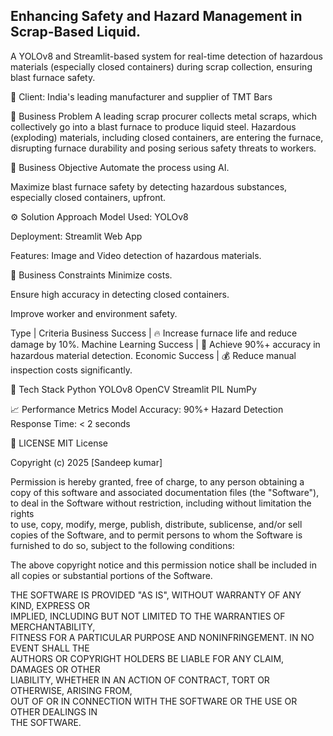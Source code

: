 ## Enhancing Safety and Hazard Management in Scrap-Based Liquid.
A YOLOv8 and Streamlit-based system for real-time detection of hazardous materials (especially closed containers) during scrap collection, ensuring blast furnace safety.

🚀 Client: India's leading manufacturer and supplier of TMT Bars


📌 Business Problem
A leading scrap procurer collects metal scraps, which collectively go into a blast furnace to produce liquid steel.
Hazardous (exploding) materials, including closed containers, are entering the furnace, disrupting furnace durability and posing serious safety threats to workers.


🎯 Business Objective
Automate the process using AI.

Maximize blast furnace safety by detecting hazardous substances, especially closed containers, upfront.


⚙️ Solution Approach
Model Used: YOLOv8

Deployment: Streamlit Web App

Features: Image and Video detection of hazardous materials.


🚧 Business Constraints
Minimize costs.

Ensure high accuracy in detecting closed containers.

Improve worker and environment safety.


Type | Criteria
Business Success | 🔥 Increase furnace life and reduce damage by 10%.
Machine Learning Success | 🎯 Achieve 90%+ accuracy in hazardous material detection.
Economic Success | 💰 Reduce manual inspection costs significantly.


🧰 Tech Stack
Python
YOLOv8
OpenCV
Streamlit
PIL
NumPy


📈 Performance Metrics
Model Accuracy: 90%+
Hazard Detection Response Time: < 2 seconds


📄 LICENSE
MIT License

Copyright (c) 2025 [Sandeep kumar]

Permission is hereby granted, free of charge, to any person obtaining a copy
of this software and associated documentation files (the "Software"), to deal
in the Software without restriction, including without limitation the rights  
to use, copy, modify, merge, publish, distribute, sublicense, and/or sell  
copies of the Software, and to permit persons to whom the Software is  
furnished to do so, subject to the following conditions:

The above copyright notice and this permission notice shall be included in  
all copies or substantial portions of the Software.

THE SOFTWARE IS PROVIDED "AS IS", WITHOUT WARRANTY OF ANY KIND, EXPRESS OR  
IMPLIED, INCLUDING BUT NOT LIMITED TO THE WARRANTIES OF MERCHANTABILITY,  
FITNESS FOR A PARTICULAR PURPOSE AND NONINFRINGEMENT. IN NO EVENT SHALL THE  
AUTHORS OR COPYRIGHT HOLDERS BE LIABLE FOR ANY CLAIM, DAMAGES OR OTHER  
LIABILITY, WHETHER IN AN ACTION OF CONTRACT, TORT OR OTHERWISE, ARISING FROM,  
OUT OF OR IN CONNECTION WITH THE SOFTWARE OR THE USE OR OTHER DEALINGS IN  
THE SOFTWARE.


